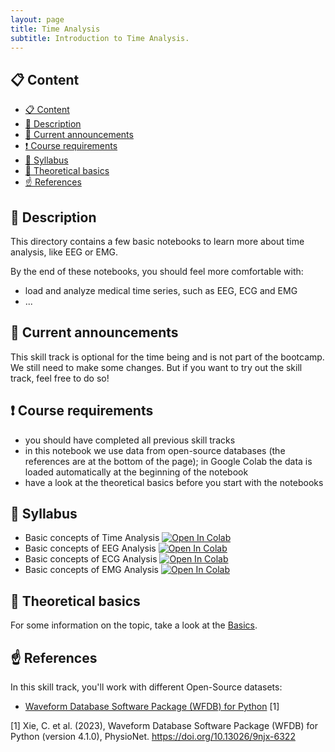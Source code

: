 ```yaml
---
layout: page
title: Time Analysis
subtitle: Introduction to Time Analysis.
---
```


## 📋 Content
- [📋 Content](#-content)
- [📄 Description](#-description)
- [📣 Current announcements](#-current-announcements)
- [❗ Course requirements](#-course-requirements)
- [📒 Syllabus](#-syllabus)
- [📝 Theoretical basics](#-theoretical-basics)
- [☝️ References](#️-references)


## 📄 Description
This directory contains a few basic notebooks to learn more about time analysis, like EEG or EMG.

By the end of these notebooks, you should feel more comfortable with:

- load and analyze medical time series, such as EEG, ECG and EMG
- ...


## 📣 Current announcements
This skill track is optional for the time being and is not part of the bootcamp. We still need to make some changes. But if you want to try out the skill track, feel free to do so!


## ❗ Course requirements
- you should have completed all previous skill tracks
- in this notebook we use data from open-source databases (the references are at the bottom of the page); in Google Colab the data is loaded automatically at the beginning of the notebook
- have a look at the theoretical basics before you start with the notebooks


## 📒 Syllabus
- Basic concepts of Time Analysis <a href="https://colab.research.google.com/github/University-Clinic-of-Neuroradiology/python-bootcamp/blob/main/notebooks/TimeAnalysis/01_introduction.ipynb"><img src="https://colab.research.google.com/assets/colab-badge.svg" alt="Open In Colab"/></a>
- Basic concepts of EEG Analysis <a href="https://colab.research.google.com/github/University-Clinic-of-Neuroradiology/python-bootcamp/blob/main/notebooks/TimeAnalysis/02_EEG.ipynb.ipynb"><img src="https://colab.research.google.com/assets/colab-badge.svg" alt="Open In Colab"/></a>
- Basic concepts of ECG Analysis <a href="https://colab.research.google.com/github/University-Clinic-of-Neuroradiology/python-bootcamp/blob/main/notebooks/TimeAnalysis/03_ECG.ipynb"><img src="https://colab.research.google.com/assets/colab-badge.svg" alt="Open In Colab"/></a>
- Basic concepts of EMG Analysis <a href="https://colab.research.google.com/github/University-Clinic-of-Neuroradiology/python-bootcamp/blob/main/notebooks/TimeAnalysis/04_EMG.ipynb"><img src="https://colab.research.google.com/assets/colab-badge.svg" alt="Open In Colab"/></a>


## 📝 Theoretical basics
For some information on the topic, take a look at the [Basics](./theoretical_basics/time_analysis.md).


## ☝️ References
In this skill track, you'll work with different Open-Source datasets:
- [Waveform Database Software Package (WFDB) for Python](https://physionet.org/content/wfdb-python/4.1.0/) [1]

<a id="1">[1]</a>
Xie, C. et al. (2023),
Waveform Database Software Package (WFDB) for Python (version 4.1.0),
PhysioNet. https://doi.org/10.13026/9njx-6322